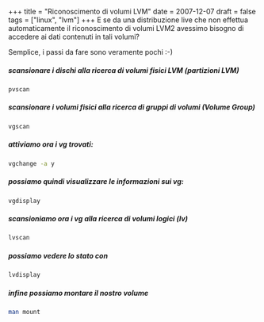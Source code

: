 +++
title = "Riconoscimento di volumi LVM"
date = 2007-12-07
draft = false
tags = ["linux", "lvm"]
+++
E se da una distribuzione live che non effettua automaticamente il riconoscimento di volumi LVM2 avessimo bisogno di accedere ai dati contenuti in tali volumi?

Semplice, i passi da fare sono veramente pochi :-)

##### scansionare i dischi alla ricerca di volumi fisici LVM (partizioni LVM)
```bash
pvscan
```
##### scansionare i volumi fisici alla ricerca di gruppi di volumi (Volume Group)
```bash
vgscan
```
##### attiviamo ora i vg trovati:
```bash
vgchange -a y
```
##### possiamo quindi visualizzare le informazioni sui vg:
```bash
vgdisplay
```
##### scansioniamo ora i vg alla ricerca di volumi logici (lv)
```bash
lvscan
```
##### possiamo vedere lo stato con
```bash
lvdisplay
```
##### infine possiamo montare il nostro volume 
```bash
man mount
```